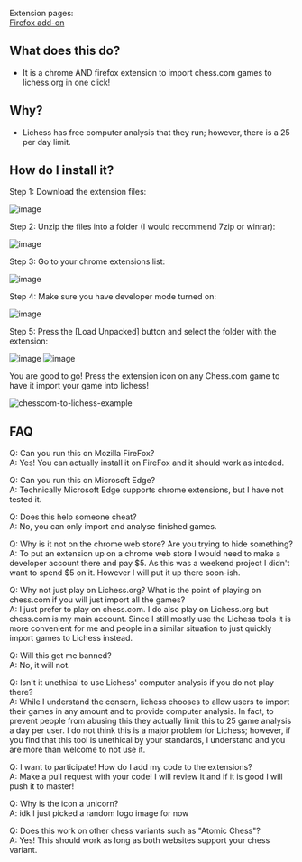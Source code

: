 
Extension pages:  
[Firefox add-on](https://addons.mozilla.org/en-US/firefox/addon/chess-com-to-lichess/?utm_source=addons.mozilla.org&utm_medium=referral&utm_content=search)

## **What does this do?**
 - It is a chrome AND firefox extension to import chess.com games to lichess.org in one click!

## **Why?**
 - Lichess has free computer analysis that they run; however, there is a 25 per day limit.
 
## **How do I install it?**
Step 1: Download the extension files:

![image](https://user-images.githubusercontent.com/34536619/120172899-5cccc900-c1b8-11eb-9458-dd030e10521a.png)

Step 2: Unzip the files into a folder (I would recommend 7zip or winrar):

![image](https://user-images.githubusercontent.com/34536619/120173137-96053900-c1b8-11eb-9eac-14434b81835c.png)

Step 3: Go to your chrome extensions list:

![image](https://user-images.githubusercontent.com/34536619/120172575-0c556b80-c1b8-11eb-86f3-7387fd114c13.png)

Step 4: Make sure you have developer mode turned on:

![image](https://user-images.githubusercontent.com/34536619/120172692-298a3a00-c1b8-11eb-8b20-16c1f8fcbe8a.png)

Step 5: Press the [Load Unpacked] button and select the folder with the extension:

![image](https://user-images.githubusercontent.com/34536619/120172790-40c92780-c1b8-11eb-8011-221b72ba355b.png)
![image](https://user-images.githubusercontent.com/34536619/120173236-ae755380-c1b8-11eb-9e16-a909e0f69c2e.png)

You are good to go! Press the extension icon on any Chess.com game to have it import your game into lichess!

![chesscom-to-lichess-example](https://user-images.githubusercontent.com/34536619/120174245-baade080-c1b9-11eb-8aa8-f21bd3d3bc89.gif)


## **FAQ**

Q: Can you run this on Mozilla FireFox?  
A: Yes! You can actually install it on FireFox and it should work as inteded.

Q: Can you run this on Microsoft Edge?  
A: Technically Microsoft Edge supports chrome extensions, but I have not tested it.

Q: Does this help someone cheat?  
A: No, you can only import and analyse finished games.


Q: Why is it not on the chrome web store? Are you trying to hide something?  
A: To put an extension up on a chrome web store I would need to make a developer account there and pay $5. As this was a weekend project I didn't want to spend $5 on it. However I will put it up there soon-ish.


Q: Why not just play on Lichess.org? What is the point of playing on chess.com if you will just import all the games?  
A: I just prefer to play on chess.com. I do also play on Lichess.org but chess.com is my main account. Since I still mostly use the Lichess tools it is more convenient for me and people in a similar situation to just quickly import games to Lichess instead.


Q: Will this get me banned?  
A: No, it will not.


Q: Isn't it unethical to use Lichess' computer analysis if you do not play there?  
A: While I understand the consern, lichess chooses to allow users to import their games in any amount and to provide computer analysis. In fact, to prevent people from abusing this they actually limit this to 25 game analysis a day per user. I do not think this is a major problem for Lichess; however, if you find that this tool is unethical by your standards, I understand and you are more than welcome to not use it.


Q: I want to participate! How do I add my code to the extensions?  
A: Make a pull request with your code! I will review it and if it is good I will push it to master!


Q: Why is the icon a unicorn?  
A: idk I just picked a random logo image for now


Q: Does this work on other chess variants such as "Atomic Chess"?  
A: Yes! This should work as long as both websites support your chess variant.
